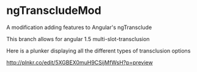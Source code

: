ngTranscludeMod
==============

A modification adding features to Angular's ngTransclude

This branch allows for angular 1.5 multi-slot-transclusion

Here is a plunker displaying all the different types of transclusion options

http://plnkr.co/edit/5XGBEX0muH9CSijMfWsH?p=preview
